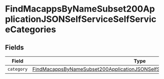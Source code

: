 # FindMacappsByNameSubset200ApplicationJSONSelfServiceSelfServiceCategories


## Fields

| Field                                                                                                                                                                                             | Type                                                                                                                                                                                              | Required                                                                                                                                                                                          | Description                                                                                                                                                                                       |
| ------------------------------------------------------------------------------------------------------------------------------------------------------------------------------------------------- | ------------------------------------------------------------------------------------------------------------------------------------------------------------------------------------------------- | ------------------------------------------------------------------------------------------------------------------------------------------------------------------------------------------------- | ------------------------------------------------------------------------------------------------------------------------------------------------------------------------------------------------- |
| `category`                                                                                                                                                                                        | [FindMacappsByNameSubset200ApplicationJSONSelfServiceSelfServiceCategoriesCategory](../../models/operations/findmacappsbynamesubset200applicationjsonselfserviceselfservicecategoriescategory.md) | :heavy_minus_sign:                                                                                                                                                                                | N/A                                                                                                                                                                                               |